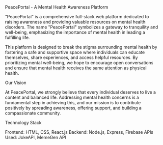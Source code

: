 PeacePortal - A Mental Health Awareness Platform

"PeacePortal" is a comprehensive full-stack web platform dedicated to raising awareness and providing valuable resources on mental health disorders. The name "PeacePortal" symbolizes a gateway to tranquility and well-being, emphasizing the importance of mental health in leading a fulfilling life.

This platform is designed to break the stigma surrounding mental health by fostering a safe and supportive space where individuals can educate themselves, share experiences, and access helpful resources. By prioritizing mental well-being, we hope to encourage open conversations and ensure that mental health receives the same attention as physical health.

Our Vision

At PeacePortal, we strongly believe that every individual deserves to live a content and balanced life. Addressing mental health concerns is a fundamental step in achieving this, and our mission is to contribute positively by spreading awareness, offering support, and building a compassionate community.

Technology Stack

Frontend: HTML, CSS, React.js
Backend: Node.js, Express, Firebase
APIs Used: JokeAPI, MemeGen API

